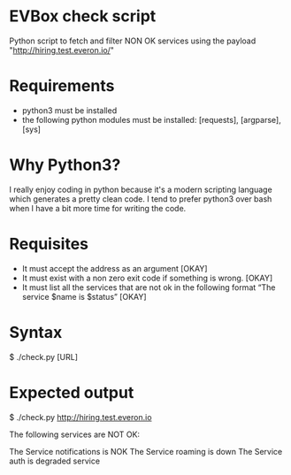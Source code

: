 # EVBox check script

Python script to fetch and filter NON OK services using the payload "http://hiring.test.everon.io/"

# Requirements

- python3 must be installed
- the following python modules must be installed: [requests], [argparse], [sys]

# Why Python3?
I really enjoy coding in python because it's a modern scripting language which generates a pretty clean code. I tend to prefer python3 over bash when I have a bit more time for writing the code.

# Requisites

- It must accept the address as an argument [OKAY]
- It must exist with a non zero exit code if something is wrong. [OKAY]
- It must list all the services that are not ok in the following format “The service $name is $status” [OKAY]

# Syntax

$ ./check.py [URL]

# Expected output

$ ./check.py http://hiring.test.everon.io

The following services are NOT OK:

The Service notifications is NOK
The Service roaming is down
The Service auth is degraded service
